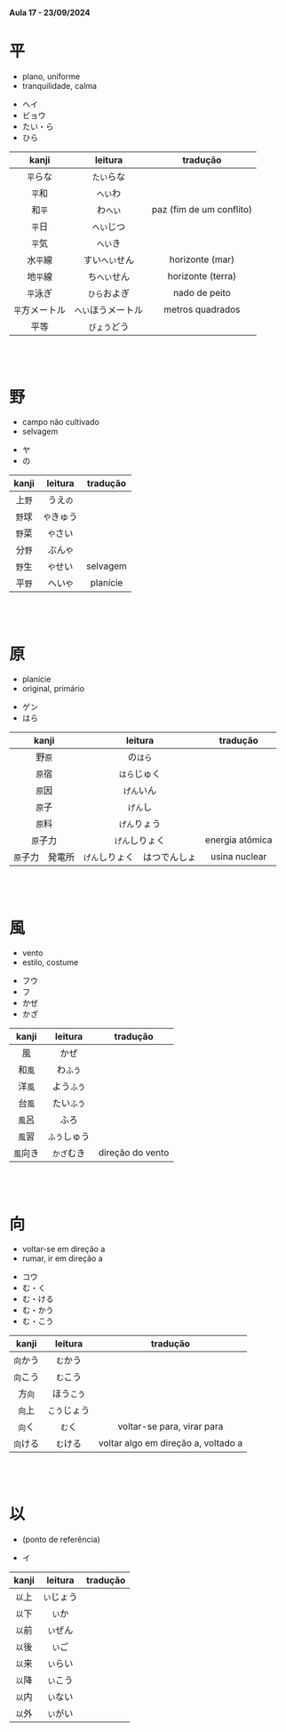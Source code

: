 #### Aula 17 - 23/09/2024


# 平

<ul><li>plano, uniforme</li><li>tranquilidade, calma</li></ul>

<ul><li>ヘイ</li><li>ビョウ</li><li>たい・ら</li><li>ひら</li></ul>

| kanji | leitura | tradução |
|:---:|:---:|:---:|
| ```平```らな | ```たい```らな |  |
| ```平```和 | ```へい```わ |  |
| 和```平``` | わ```へい``` | paz (fim de um conflito) |
| ```平```日 | ```へい```じつ |  |
| ```平```気 | ```へい```き |  |
| 水```平```線 | すい```へい```せん | horizonte (mar) |
| 地```平```線 | ち```へい```せん | horizonte (terra) |
| ```平```泳ぎ | ```ひら```およぎ | nado de peito |
| ```平```方メートル | ```へい```ほうメートル | metros quadrados |
| 平等 | ```びょう```どう |  |

<br><br>


# 野

<ul><li>campo não cultivado</li><li>selvagem</li></ul>

<ul><li>ヤ</li><li>の</li></ul>

| kanji | leitura | tradução |
|:---:|:---:|:---:|
| 上```野``` | うえ```の``` |  |
| ```野```球 | ```や```きゅう |  |
| ```野```菜 | ```や```さい |  |
| 分```野``` | ぶん```や``` |  |
| ```野```生 | ```や```せい | selvagem |
| 平```野``` | へい```や``` | planície |

<br><br>


# 原

<ul><li>planície</li><li>original, primário</li></ul>

<ul><li>ゲン</li><li>はら</li></ul>

| kanji | leitura | tradução |
|:---:|:---:|:---:|
| 野```原``` | の```はら``` |  |
| ```原```宿 | ```はら```じゅく |  |
| ```原```因 | ```げん```いん |  |
| ```原```子 | ```げん```し |  |
| ```原```料 | ```げん```りょう |  |
| ```原```子力 | ```げん```しりょく | energia atômica |
| ```原```子力　発電所 | ```げん```しりょく　はつでんしょ | usina nuclear |

<br><br>


# 風

<ul><li>vento</li><li>estilo, costume</li></ul>

<ul><li>フウ</li><li>フ</li><li>かぜ</li><li>かざ</li></ul>

| kanji | leitura | tradução |
|:---:|:---:|:---:|
| 風 | かぜ |  |
| 和```風``` | わ```ふう``` |  |
| 洋```風``` | よう```ふう``` |  |
| 台```風``` | たい```ふう``` |  |
| ```風```呂 | ふろ |  |
| ```風```習 | ```ふう```しゅう |  |
| ```風```向き | ```かざ```むき | direção do vento |s

<br><br>


# 向

<ul><li>voltar-se em direção a</li><li>rumar, ir em direção a</li></ul>

<ul><li>コウ</li><li>む・く</li><li>む・ける</li><li>む・かう</li><li>む・こう</li></ul>

| kanji | leitura | tradução |
|:---:|:---:|:---:|
| ```向```かう | ```む```かう |  |
| ```向```こう | ```む```こう |  |
| 方```向``` | ほう```こう``` |  |
| ```向```上 | ```こう```じょう |  |
| ```向```く | ```む```く | voltar-se para, virar para |
| ```向```ける | ```む```ける | voltar algo em direção a, voltado a |

<br><br>


# 以

- (ponto de referência)

- イ

| kanji | leitura | tradução |
|:---:|:---:|:---:|
| ```以```上 | ```い```じょう |  |
| ```以```下 | ```い```か |  |
| ```以```前 | ```い```ぜん |  |
| ```以```後 | ```い```ご |  |
| ```以```来 | ```い```らい |  |
| ```以```降 | ```い```こう |  |
| ```以```内 | ```い```ない |  |
| ```以```外 | ```い```がい |  |